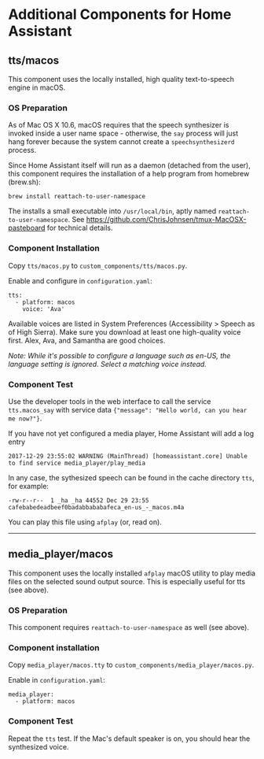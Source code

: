 # Additional Components for Home Assistant

## tts/macos

This component uses the locally installed, high quality text-to-speech engine in macOS.

### OS Preparation

As of Mac OS X 10.6, macOS requires that the speech synthesizer is invoked inside a user name space - otherwise, the `say` process will just hang forever because the system cannot create a `speechsynthesizerd` process.

Since Home Assistant itself will run as a daemon (detached from the user),
this component requires the installation of a help program from homebrew (brew.sh):
```
brew install reattach-to-user-namespace
```

The installs a small executable into `/usr/local/bin`, aptly named `reattach-to-user-namespace`. See https://github.com/ChrisJohnsen/tmux-MacOSX-pasteboard for technical details.

### Component Installation

Copy `tts/macos.py` to `custom_components/tts/macos.py`.

Enable and configure in `configuration.yaml`:

``` 
tts:
  - platform: macos
    voice: 'Ava'
```

Available voices are listed in System Preferences (Accessibility > Speech as of High Sierra).
Make sure you download at least one high-quality voice first. Alex, Ava, and Samantha are good choices.

_Note: While it's possible to configure a language such as en-US, the language setting is ignored. Select a matching voice instead._

### Component Test

Use the developer tools in the web interface to call the service `tts.macos_say` with service data `{"message": "Hello world, can you hear me now?"}`.

If you have not yet configured a media player, Home Assistant will add a log entry
```
2017-12-29 23:55:02 WARNING (MainThread) [homeassistant.core] Unable to find service media_player/play_media
```

In any case, the sythesized speech can be found in the cache directory `tts`, for example:
```
-rw-r--r--  1 _ha _ha 44552 Dec 29 23:55 cafebabedeadbeef0badabbababafeca_en-us_-_macos.m4a
```

You can play this file using `afplay` (or, read on).

------------------------------
## media_player/macos

This component uses the locally installed `afplay` macOS utility to play media files on the selected sound output source.
This is especially useful for tts (see above).

### OS Preparation

This component requires `reattach-to-user-namespace` as well (see above).

### Component installation

Copy `media_player/macos.tty` to `custom_components/media_player/macos.py`.

Enable in `configuration.yaml`:

```
media_player:
  - platform: macos
```

### Component Test

Repeat the `tts` test. If the Mac's default speaker is on, you should hear the synthesized voice.


